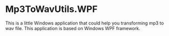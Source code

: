 # Mp3ToWavUtils.WPF
This is a little Windows application that could help you transforming mp3 to wav file. This application is based on Windows WPF framework.
